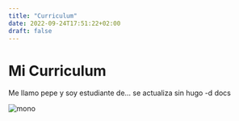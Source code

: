 ```yaml
---
title: "Curriculum"
date: 2022-09-24T17:51:22+02:00
draft: false
---
```


# Mi Curriculum

Me llamo pepe y soy estudiante de... se actualiza sin hugo -d docs



![mono](https://img.blogs.es/anexom/wp-content/uploads/2021/03/fotos-de-monos.jpg)